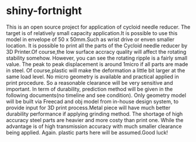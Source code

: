 # shiny-fortnight
This is an open source project for application of cycloid needle reducer. The target is of relatively small capacity application.It is possible to use this model in envelope of 50 x 50mm.Such as wrist drive or enven smaller location.
It is possible to print all the parts of the Cycloid needle reducer by 3D Printer.Of course,the low surface accracy quality will affect the rotating stability somehow. However, you can see the rotating ripple is a fairly small value. The peak to peak displacement is around 1micro if all parts are made in steel. Of course,plastic will make the deformation a little bit larger at the same load level. No micro geometry is available and practical applied in print procedure. So a reasonable clearance will be very sensitive and important. In term of durability, prediction method will be given in the following documents(no timeline and see condition).
Only geometry model will be built via Freecad and obj model from in-house design system, to provide input for 3D print process.Metal piece will have much better durability performance if applying grinding method.  The shortage of high accuracy steel parts are heavier and more costy than print one. While the advantage is of high transmission accuracy with much smaller clearance being applied. Again. plastic parts here will be assumed.Good luck!
